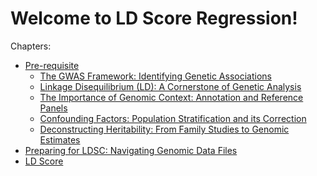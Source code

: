 # Welcome to LD Score Regression!

Chapters:

-   [Pre-requisite](chapters/Pre-requisite)
    -   [The GWAS Framework: Identifying Genetic
        Associations](chapters/Pre-requisite/GWAS-BASICS)
    -   [Linkage Disequilibrium (LD): A Cornerstone of Genetic
        Analysis](chapters/Pre-requisite/LD)
    -   [The Importance of Genomic Context: Annotation and Reference
        Panels](chapters/Pre-requisite/Genomic-context)
    -   [Confounding Factors: Population Stratification and its
        Correction](chapters/Pre-requisite/Confounding)
    -   [Deconstructing Heritability: From Family Studies to Genomic
        Estimates](chapters/Pre-requisite/Heritability)
-   [Preparing for LDSC: Navigating Genomic Data
    Files](chapters/Pre-requisite/File-formation)
-   [LD Score](chapters/LD-Score)
